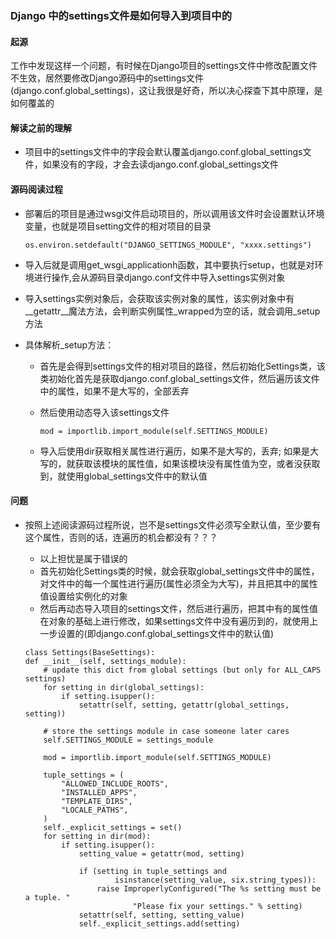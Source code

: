 ### Django 中的settings文件是如何导入到项目中的


#### 起源
工作中发现这样一个问题，有时候在Django项目的settings文件中修改配置文件不生效，居然要修改Django源码中的settings文件(django.conf.global_settings)，这让我很是好奇，所以决心探查下其中原理，是如何覆盖的


#### 解读之前的理解
* 项目中的settings文件中的字段会默认覆盖django.conf.global_settings文件，如果没有的字段，才会去读django.conf.global_settings文件

#### 源码阅读过程
* 部署后的项目是通过wsgi文件启动项目的，所以调用该文件时会设置默认环境变量，也就是项目setting文件的相对项目的目录
    ```
    os.environ.setdefault("DJANGO_SETTINGS_MODULE", "xxxx.settings")
    ```


* 导入后就是调用get_wsgi_applicationh函数，其中要执行setup，也就是对环境进行操作,会从源码目录django.conf文件中导入settings实例对象


* 导入settings实例对象后，会获取该实例对象的属性，该实例对象中有__getattr__魔法方法，会判断实例属性_wrapped为空的话，就会调用_setup方法


* 具体解析_setup方法：
    * 首先是会得到settings文件的相对项目的路径，然后初始化Settings类，该类初始化首先是获取django.conf.global_settings文件，然后遍历该文件中的属性，如果不是大写的，全部丢弃

    * 然后使用动态导入该settings文件
        ```
        mod = importlib.import_module(self.SETTINGS_MODULE)
        ```
    
    * 导入后使用dir获取相关属性进行遍历，如果不是大写的，丢弃; 如果是大写的，就获取该模块的属性值，如果该模块没有属性值为空，或者没获取到，就使用global_settings文件中的默认值


#### 问题
* 按照上述阅读源码过程所说，岂不是settings文件必须写全默认值，至少要有这个属性，否则的话，连遍历的机会都没有？？？

    * 以上担忧是属于错误的
    * 首先初始化Settings类的时候，就会获取global_settings文件中的属性，对文件中的每一个属性进行遍历(属性必须全为大写)，并且把其中的属性值设置给实例化的对象
    * 然后再动态导入项目的settings文件，然后进行遍历，把其中有的属性值在对象的基础上进行修改，如果settings文件中没有遍历到的，就使用上一步设置的(即django.conf.global_settings文件中的默认值)

    ```
    class Settings(BaseSettings):
    def __init__(self, settings_module):
        # update this dict from global settings (but only for ALL_CAPS settings)
        for setting in dir(global_settings):
            if setting.isupper():
                setattr(self, setting, getattr(global_settings, setting))

        # store the settings module in case someone later cares
        self.SETTINGS_MODULE = settings_module

        mod = importlib.import_module(self.SETTINGS_MODULE)

        tuple_settings = (
            "ALLOWED_INCLUDE_ROOTS",
            "INSTALLED_APPS",
            "TEMPLATE_DIRS",
            "LOCALE_PATHS",
        )
        self._explicit_settings = set()
        for setting in dir(mod):
            if setting.isupper():
                setting_value = getattr(mod, setting)

                if (setting in tuple_settings and
                        isinstance(setting_value, six.string_types)):
                    raise ImproperlyConfigured("The %s setting must be a tuple. "
                            "Please fix your settings." % setting)
                setattr(self, setting, setting_value)
                self._explicit_settings.add(setting)
    ```
